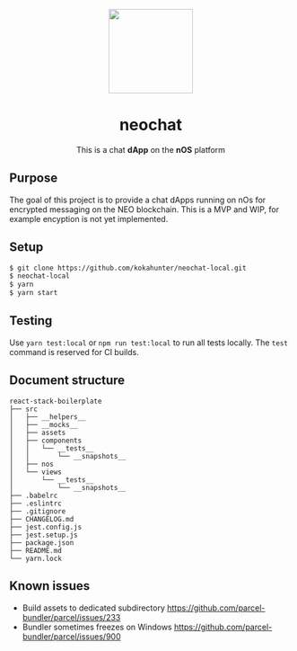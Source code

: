 <p align="center">
  <img src="./logo.png" width="150px" /> 
</p>

<h1 align="center">neochat</h1>

<p align="center">
  This is a chat <strong>dApp</strong> on the <strong>nOS</strong> platform
</p>

## Purpose
The goal of this project is to provide a chat dApps running on nOs for encrypted messaging on the NEO blockchain. This is a MVP and WIP, for example encyption is not yet implemented. 


## Setup
```bash
$ git clone https://github.com/kokahunter/neochat-local.git
$ neochat-local
$ yarn
$ yarn start
```

## Testing
Use `yarn test:local` or `npm run test:local` to run all tests locally. The `test` command is reserved for CI builds.

## Document structure
```
react-stack-boilerplate
├── src
│   ├── __helpers__
│   ├── __mocks__
│   ├── assets
│   ├── components
│   │   └── __tests__
│   │       └── __snapshots__
│   ├── nos
│   └── views
│       └── __tests__
│           └── __snapshots__
├── .babelrc
├── .eslintrc
├── .gitignore
├── CHANGELOG.md
├── jest.config.js
├── jest.setup.js
├── package.json
├── README.md
└── yarn.lock
```

## Known issues
 * Build assets to dedicated subdirectory https://github.com/parcel-bundler/parcel/issues/233
 * Bundler sometimes freezes on Windows https://github.com/parcel-bundler/parcel/issues/900
